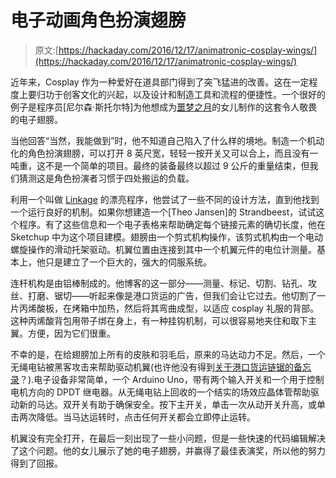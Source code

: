 # 电子动画角色扮演翅膀

> 原文:[https://hackaday.com/2016/12/17/animatronic-cosplay-wings/](https://hackaday.com/2016/12/17/animatronic-cosplay-wings/)

近年来，Cosplay 作为一种爱好在道具部门得到了突飞猛进的改善。这在一定程度上要归功于创客文化的兴起，以及设计和制造工具和流程的便捷性。一个很好的例子是程序员[尼尔森·斯托尔特]为他想成为[噩梦之月](http://villains.wikia.com/wiki/Nightmare_Moon)的女儿制作的这套令人敬畏的电子翅膀。

当他回答“当然，我能做到”时，他不知道自己陷入了什么样的境地。制造一个机动化的角色扮演翅膀，可以打开 8 英尺宽，轻轻一按开关又可以合上，而且没有一吨重，这不是一个简单的项目。最终的装备最终以超过 9 公斤的重量结束，但我们猜测这是角色扮演者习惯于四处搬运的负载。

利用一个叫做 [Linkage](http://blog.rectorsquid.com/linkage-mechanism-designer-and-simulator/) 的漂亮程序，他尝试了一些不同的设计方法，直到他找到一个运行良好的机制。如果你想建造一个[Theo Jansen]的 Strandbeest，试试这个程序。有了这些信息和一个电子表格来帮助确定每个链接元素的确切长度，他在 Sketchup 中为这个项目建模。翅膀由一个剪式机构操作，该剪式机构由一个电动螺旋操作的滑动托架驱动。机翼位置由连接到其中一个机翼元件的电位计测量。基本上，他只是建立了一个巨大的，强大的伺服系统。

连杆机构是由铝棒制成的。他博客的这一部分——测量、标记、切割、钻孔、攻丝、打磨、锯切——听起来像是港口货运的广告，但我们会让它过去。他切割了一片丙烯酸板，在烤箱中加热，然后将其弯曲成型，以适应 cosplay 礼服的背部。这种丙烯酸背包用带子绑在身上，有一种挂钩机制，可以很容易地夹住和取下主翼。方便，因为它们很重。

不幸的是，在给翅膀加上所有的皮肤和羽毛后，原来的马达动力不足。然后，一个无绳电钻被黑客攻击来帮助驱动机翼(也许他没有得到[关于港口货运链锯的备忘录](http://hackaday.com/2016/12/17/cheap-chainsaw-teardown-reveals-buried-treasures/)？).电子设备非常简单，一个 Arduino Uno，带有两个输入开关和一个用于控制电机方向的 DPDT 继电器。从无绳电钻上回收的一个结实的场效应晶体管帮助驱动新的马达。双开关有助于确保安全。按下主开关，单击一次从动开关升高，或单击两次降低。当马达运转时，点击任何开关都会立即停止运转。

机翼没有完全打开，在最后一刻出现了一些小问题，但是一些快速的代码编辑解决了这个问题。他的女儿展示了她的电子翅膀，并赢得了最佳表演奖，所以他的努力得到了回报。
